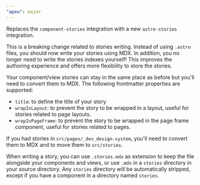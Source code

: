 ```yaml
---
"apeu": major
---
```


Replaces the `component-stories` integration with a new `astro-stories` integration.

This is a breaking change related to stories writing. Instead of using `.astro` files, you should now write your stories using MDX. In addition, you no longer need to write the stories indexes yourself! This improves the authoring experience and offers more flexibility to store the stories.

Your component/view stories can stay in the same place as before but you'll need to convert them to MDX. The following frontmatter properties are supported:
* `title`: to define the title of your story
* `wrapInLayout`: to prevent the story to be wrapped in a layout, useful for stories related to page layouts.
* `wrapInPageFrame`: to prevent the story to be wrapped in the page frame component, useful for stories related to pages.

If you had stories in `src/pages/_dev_design-system`, you'll need to convert them to MDX and to move them to `src/stories`.

When writing a story, you can use `.stories.mdx` as extension to keep the file alongside your components and views, or use `.mdx` in a `stories` directory in your source directory. Any `stories` directory will be automatically stripped, except if you have a component in a directory named `stories`.
